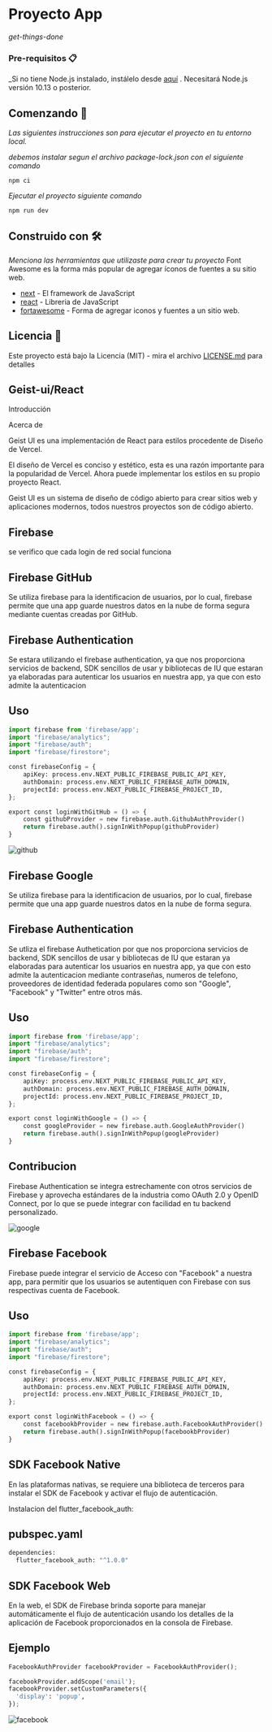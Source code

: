 # Proyecto App

_get-things-done_

### Pre-requisitos 📋

_Si no tiene Node.js instalado, instálelo desde [aquí](https://nodejs.org/es/) . Necesitará Node.js versión 10.13 o posterior.

## Comenzando 🚀

_Las siguientes instrucciones son para ejecutar el proyecto en tu entorno local._

_debemos instalar segun el archivo package-lock.json con el siguiente comando_

```
npm ci
```

_Ejecutar el proyecto siguiente comando_

```
npm run dev
```

## Construido con 🛠️

_Menciona las herramientas que utilizaste para crear tu proyecto_
Font Awesome es la forma más popular de agregar íconos de fuentes a su sitio web.
* [next](https://nextjs.org/) - El framework de JavaScript
* [react](https://es.reactjs.org/) - Libreria de JavaScript
* [fortawesome](https://fontawesome.com/) - Forma de agregar iconos y fuentes a un sitio web.

## Licencia 📄

Este proyecto está bajo la Licencia (MIT) - mira el archivo [LICENSE.md](LICENSE.md) para detalles

## Geist-ui/React

Introducción

Acerca de

Geist UI es una implementación de React para estilos procedente de Diseño de Vercel.

El diseño de Vercel es conciso y estético, esta es una razón importante para la popularidad de Vercel. Ahora puede implementar los estilos en su propio proyecto React.

Geist UI es un sistema de diseño de código abierto para crear sitios web y aplicaciones modernos, todos nuestros proyectos son de código abierto.

## Firebase

se verifico que cada login de red social funciona

## Firebase GitHub

Se utiliza firebase para la identificacion de usuarios, por lo cual, firebase permite que una app guarde nuestros datos en la nube de forma segura mediante cuentas creadas por GitHub.

## Firebase Authentication

Se estara utilizando el firebase authentication, ya que nos proporciona servicios de backend, SDK sencillos de usar y bibliotecas de IU que estaran ya elaboradas para autenticar los usuarios en nuestra app, ya que con esto admite la autenticacion

## Uso

```python
import firebase from 'firebase/app';
import "firebase/analytics";
import "firebase/auth";
import "firebase/firestore";

const firebaseConfig = {
    apiKey: process.env.NEXT_PUBLIC_FIREBASE_PUBLIC_API_KEY,
    authDomain: process.env.NEXT_PUBLIC_FIREBASE_AUTH_DOMAIN,
    projectId: process.env.NEXT_PUBLIC_FIREBASE_PROJECT_ID,
};

export const loginWithGitHub = () => {
    const githubProvider = new firebase.auth.GithubAuthProvider()
    return firebase.auth().signInWithPopup(githubProvider)
}
```

![github](https://user-images.githubusercontent.com/67810145/122855731-460f2300-d2db-11eb-9fe7-248b443924be.PNG)

## Firebase Google

Se utiliza firebase para la identificacion de usuarios, por lo cual, firebase permite que una app guarde nuestros datos en la nube de forma segura.

## Firebase Authentication

Se utliza el firebase Authetication por que nos proporciona servicios de backend, SDK sencillos de usar y bibliotecas de IU que estaran ya elaboradas para autenticar los usuarios en nuestra app, ya que con esto admite la autenticacion mediante contraseñas, numeros de telefono, proveedores de identidad federada populares como son "Google", "Facebook" y "Twitter" entre otros más.

## Uso

```python
import firebase from 'firebase/app';
import "firebase/analytics";
import "firebase/auth";
import "firebase/firestore";

const firebaseConfig = {
    apiKey: process.env.NEXT_PUBLIC_FIREBASE_PUBLIC_API_KEY,
    authDomain: process.env.NEXT_PUBLIC_FIREBASE_AUTH_DOMAIN,
    projectId: process.env.NEXT_PUBLIC_FIREBASE_PROJECT_ID,
};

export const loginWithGoogle = () => {
    const googleProvider = new firebase.auth.GoogleAuthProvider()
    return firebase.auth().signInWithPopup(googleProvider)
}
```
## Contribucion

Firebase Authentication se integra estrechamente con otros servicios de Firebase y aprovecha estándares de la industria como OAuth 2.0 y OpenID Connect, por lo que se puede integrar con facilidad en tu backend personalizado.

![google](https://user-images.githubusercontent.com/67810145/122856575-a2267700-d2dc-11eb-8c37-84285feec3ed.PNG)

## Firebase Facebook

Firebase puede integrar el servicio de Acceso con "Facebook" a nuestra app, para permitir que los usuarios se autentiquen con Firebase con sus respectivas cuenta de Facebook.

## Uso

```python
import firebase from 'firebase/app';
import "firebase/analytics";
import "firebase/auth";
import "firebase/firestore";

const firebaseConfig = {
    apiKey: process.env.NEXT_PUBLIC_FIREBASE_PUBLIC_API_KEY,
    authDomain: process.env.NEXT_PUBLIC_FIREBASE_AUTH_DOMAIN,
    projectId: process.env.NEXT_PUBLIC_FIREBASE_PROJECT_ID,
};

export const loginWithFacebook = () => {
    const facebookbProvider = new firebase.auth.FacebookAuthProvider()
    return firebase.auth().signInWithPopup(facebookbProvider)
}
```

## SDK Facebook Native

En las plataformas nativas, se requiere una biblioteca de terceros para instalar el SDK de Facebook y activar el flujo de autenticación.

Instalacion del flutter_facebook_auth:

## pubspec.yaml

```python
dependencies:
  flutter_facebook_auth: "^1.0.0"
```

## SDK Facebook Web

En la web, el SDK de Firebase brinda soporte para manejar automáticamente el flujo de autenticación usando los detalles de la aplicación de Facebook proporcionados en la consola de Firebase.

## Ejemplo

```python
FacebookAuthProvider facebookProvider = FacebookAuthProvider();

facebookProvider.addScope('email');
facebookProvider.setCustomParameters({
  'display': 'popup',
});
```

![facebook](https://user-images.githubusercontent.com/67810145/122856588-a8b4ee80-d2dc-11eb-8064-7e684ec24c67.PNG)